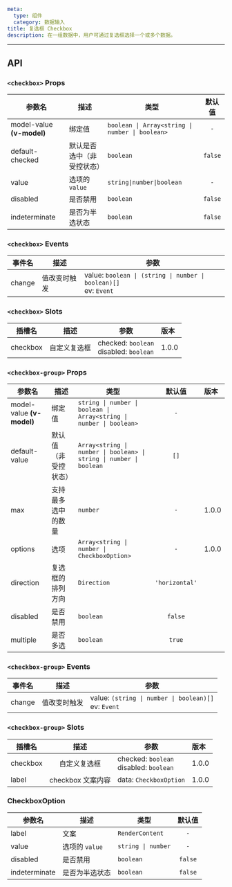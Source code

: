 ```yaml
meta:
  type: 组件
  category: 数据输入
title: 复选框 Checkbox
description: 在一组数据中，用户可通过复选框选择一个或多个数据。
```
---

<!--@include: ./__demo__/basic.md-->

<!--@include: ./__demo__/control.md-->

<!--@include: ./__demo__/disabled.md-->

<!--@include: ./__demo__/group.md-->

<!--@include: ./__demo__/options.md-->

<!--@include: ./__demo__/limit.md-->

<!--@include: ./__demo__/all.md-->

<!--@include: ./__demo__/layout.md-->

<!--@include: ./__demo__/custom.md-->

## API


### `<checkbox>` Props

|参数名|描述|类型|默认值|
|---|---|---|:---:|
|model-value **(v-model)**|绑定值|`boolean \| Array<string \| number \| boolean>`|`-`|
|default-checked|默认是否选中（非受控状态）|`boolean`|`false`|
|value|选项的 `value`|`string\|number\|boolean`|`-`|
|disabled|是否禁用|`boolean`|`false`|
|indeterminate|是否为半选状态|`boolean`|`false`|
### `<checkbox>` Events

|事件名|描述|参数|
|---|---|---|
|change|值改变时触发|value: ` boolean \| (string \| number \| boolean)[] `<br>ev: `Event`|
### `<checkbox>` Slots

|插槽名|描述|参数|版本|
|---|:---:|---|:---|
|checkbox|自定义复选框|checked: `boolean`<br>disabled: `boolean`|1.0.0|




### `<checkbox-group>` Props

|参数名|描述|类型|默认值|版本|
|---|---|---|:---:|:---|
|model-value **(v-model)**|绑定值|`string \| number \| boolean \| Array<string \| number \| boolean>`|`-`||
|default-value|默认值（非受控状态）|`Array<string \| number \| boolean> \| string \| number \| boolean`|`[]`||
|max|支持最多选中的数量|`number`|`-`|1.0.0|
|options|选项|`Array<string \| number \| CheckboxOption>`|`-`|1.0.0|
|direction|复选框的排列方向|`Direction`|`'horizontal'`||
|disabled|是否禁用|`boolean`|`false`||
|multiple|是否多选|`boolean`|`true`||
### `<checkbox-group>` Events

|事件名|描述|参数|
|---|---|---|
|change|值改变时触发|value: `(string \| number \| boolean)[]`<br>ev: `Event`|
### `<checkbox-group>` Slots

|插槽名|描述|参数|版本|
|---|:---:|---|:---|
|checkbox|自定义复选框|checked: `boolean`<br>disabled: `boolean`|1.0.0|
|label|checkbox 文案内容|data: `CheckboxOption`|1.0.0|




### CheckboxOption

|参数名|描述|类型|默认值|
|---|---|---|:---:|
|label|文案|`RenderContent`|`-`|
|value|选项的 `value`|`string \| number`|`-`|
|disabled|是否禁用|`boolean`|`false`|
|indeterminate|是否为半选状态|`boolean`|`false`|


